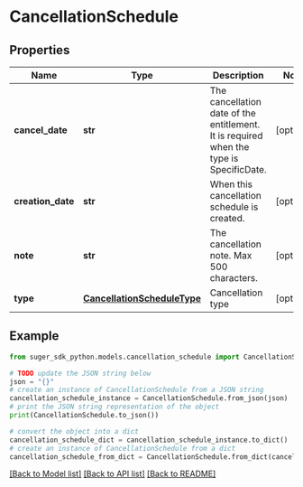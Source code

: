 # CancellationSchedule


## Properties

Name | Type | Description | Notes
------------ | ------------- | ------------- | -------------
**cancel_date** | **str** | The cancellation date of the entitlement. It is required when the type is SpecificDate. | [optional] 
**creation_date** | **str** | When this cancellation schedule is created. | [optional] 
**note** | **str** | The cancellation note. Max 500 characters. | [optional] 
**type** | [**CancellationScheduleType**](CancellationScheduleType.md) | Cancellation type | [optional] 

## Example

```python
from suger_sdk_python.models.cancellation_schedule import CancellationSchedule

# TODO update the JSON string below
json = "{}"
# create an instance of CancellationSchedule from a JSON string
cancellation_schedule_instance = CancellationSchedule.from_json(json)
# print the JSON string representation of the object
print(CancellationSchedule.to_json())

# convert the object into a dict
cancellation_schedule_dict = cancellation_schedule_instance.to_dict()
# create an instance of CancellationSchedule from a dict
cancellation_schedule_from_dict = CancellationSchedule.from_dict(cancellation_schedule_dict)
```
[[Back to Model list]](../README.md#documentation-for-models) [[Back to API list]](../README.md#documentation-for-api-endpoints) [[Back to README]](../README.md)


